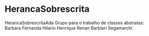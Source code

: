 # HerancaSobrescrita

HerancaSobrescritaAda
Grupo para o trabalho de classes abstratas:
Barbara Fernanda
Hilario Henrique
Renan Barbieri Segamarchi
